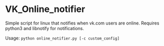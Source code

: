 # VK_Online_notifier
Simple script for linux that notifies when vk.com users are online. 
Requires python3 and libnotify for notifications.

Usage:  ```python online_notifier.py [-c custom_config]```
